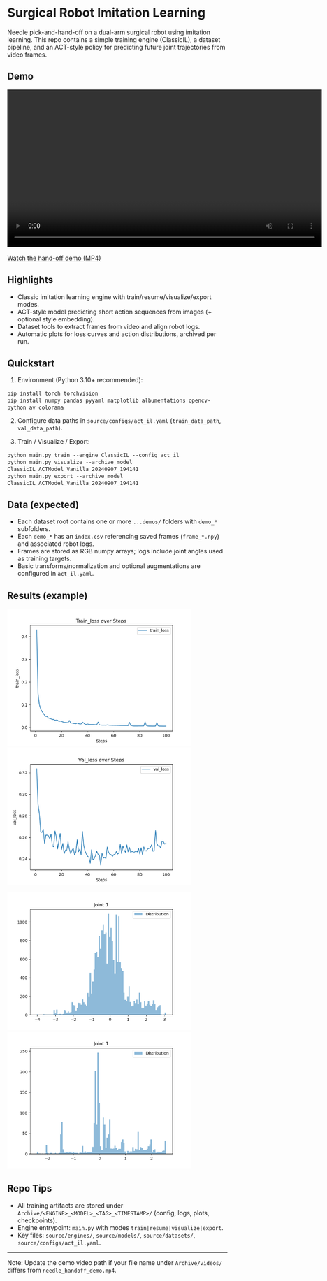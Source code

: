 # Surgical Robot Imitation Learning

Needle pick-and-hand-off on a dual-arm surgical robot using imitation learning. This repo contains a simple training engine (ClassicIL), a dataset pipeline, and an ACT-style policy for predicting future joint trajectories from video frames.

## Demo

<video controls src="Archive/videos/needle_handoff_demo.mp4" width="720"></video>

[Watch the hand-off demo (MP4)](Archive/videos/needle_handoff_demo.mp4)

## Highlights

- Classic imitation learning engine with train/resume/visualize/export modes.
- ACT-style model predicting short action sequences from images (+ optional style embedding).
- Dataset tools to extract frames from video and align robot logs.
- Automatic plots for loss curves and action distributions, archived per run.

## Quickstart

1) Environment (Python 3.10+ recommended):

```
pip install torch torchvision
pip install numpy pandas pyyaml matplotlib albumentations opencv-python av colorama
```

2) Configure data paths in `source/configs/act_il.yaml` (`train_data_path`, `val_data_path`).

3) Train / Visualize / Export:

```
python main.py train --engine ClassicIL --config act_il
python main.py visualize --archive_model ClassicIL_ACTModel_Vanilla_20240907_194141
python main.py export --archive_model ClassicIL_ACTModel_Vanilla_20240907_194141
```

## Data (expected)

- Each dataset root contains one or more `...demos/` folders with `demo_*` subfolders.
- Each `demo_*` has an `index.csv` referencing saved frames (`frame_*.npy`) and associated robot logs.
- Frames are stored as RGB numpy arrays; logs include joint angles used as training targets.
- Basic transforms/normalization and optional augmentations are configured in `act_il.yaml`.

## Results (example)

<img src="Archive/ClassicIL_ACTModel_Vanilla_20240907_194141/plots/train_loss.png" width="420"> <img src="Archive/ClassicIL_ACTModel_Vanilla_20240907_194141/plots/val_loss.png" width="420">

<img src="Archive/ClassicIL_ACTModel_Vanilla_20240907_194141/plots/train_distr/joint_1.png" width="420"> <img src="Archive/ClassicIL_ACTModel_Vanilla_20240907_194141/plots/val_distr/joint_1.png" width="420">

## Repo Tips

- All training artifacts are stored under `Archive/<ENGINE>_<MODEL>_<TAG>_<TIMESTAMP>/` (config, logs, plots, checkpoints).
- Engine entrypoint: `main.py` with modes `train|resume|visualize|export`.
- Key files: `source/engines/`, `source/models/`, `source/datasets/`, `source/configs/act_il.yaml`.

---

Note: Update the demo video path if your file name under `Archive/videos/` differs from `needle_handoff_demo.mp4`.
